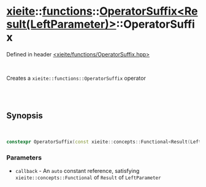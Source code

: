# [xieite](../../../README.md)::[functions](../../functions.md)::[OperatorSuffix<Result(LeftParameter)>](../OperatorSuffix.md)::OperatorSuffix
Defined in header [<xieite/functions/OperatorSuffix.hpp>](../../../include/xieite/functions/OperatorSuffix.hpp)

<br/>

Creates a `xieite::functions::OperatorSuffix` operator

<br/><br/>

## Synopsis

<br/>

```cpp
constexpr OperatorSuffix(const xieite::concepts::Functional<Result(LeftParameter)> auto& callback) noexcept;
```
### Parameters
- `callback` - An `auto` constant reference, satisfying `xieite::concepts::Functional` of `Result` of `LeftParameter`
